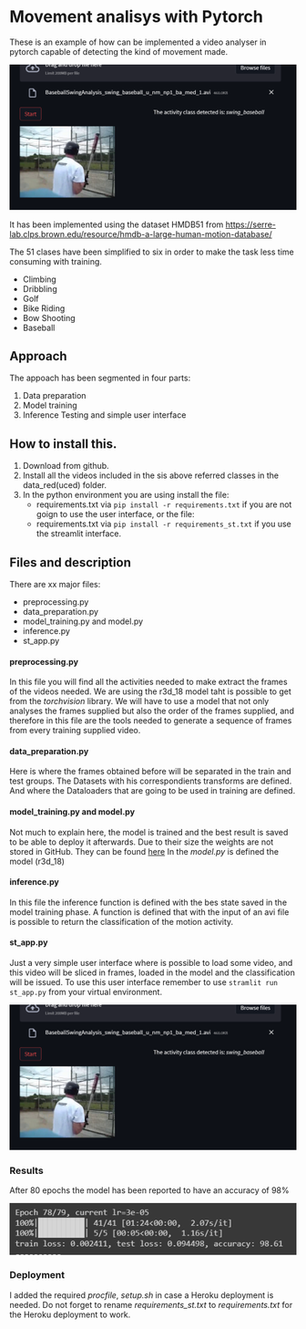 # Movement analisys with Pytorch

These is an example of how can be implemented a video analyser in pytorch capable of detecting the kind of movement made.


![Image](./readme_files/Screenshot1.png)


It has been implemented using the dataset HMDB51 from
https://serre-lab.clps.brown.edu/resource/hmdb-a-large-human-motion-database/ 

The 51 clases have been simplified to six in order to make the task less time consuming with training.

- Climbing
- Dribbling
- Golf
- Bike Riding
- Bow Shooting
- Baseball

## Approach

The appoach has been segmented in four parts: 
1. Data preparation
2. Model training
3. Inference Testing and simple user interface

## How to install this.

1. Download from github.
2. Install all the videos included in the sis above referred classes in the data_red(uced) folder.
3. In the python environment you are using install the file:
	- requirements.txt via `pip install -r requirements.txt`
	if you are not goign to use the user interface, or the file: 
	- requirements.txt via `pip install -r requirements_st.txt`
	if you use the streamlit interface.

## Files and description

There are xx major files:

- preprocessing.py
- data_preparation.py
- model_training.py and model.py
- inference.py
- st_app.py

#### preprocessing.py

In this file you will find all the activities needed to make extract the frames of the videos needed. We are using the r3d_18 model taht is possible to get from the *torchvision* library. We will have to use a model that not only analyses the frames supplied but also the order of the frames supplied, and therefore in this file are the tools needed to generate a sequence of frames from every training supplied video.

#### data_preparation.py

Here is where the frames obtained before will be separated in the train and test groups. The Datasets with his correspondients transforms are defined. And where the Dataloaders that are going to be used in training are defined.

#### model_training.py and model.py

Not much to explain here, the model is trained and the best result is saved to be able to deploy it afterwards. Due to their size the weights are not stored in GitHub. They can be found [here](https://drive.google.com/file/d/1K1hZav2uy99HcFfC9yae-ciWX9o6rPb5/view?usp=sharing)
	In the *model.py* is defined the model (r3d_18) 

#### inference.py

In this file the inference function is defined with the bes state saved in the model training phase. A function is defined that with the input of an avi file is possible to return the classification of the motion activity.

#### st_app.py

Just a very simple user interface where is possible to load some video, and this video will be sliced in frames, loaded in the model and the classification will be issued. To use this user interface remember to use `stramlit run st_app.py` from your virtual environment.

![Image](./readme_files/Screenshot1.png)

### Results

After 80 epochs the model has been reported to have an accuracy of 98% 

![Image](./readme_files/Screenshot2.png)

### Deployment

I added the required *procfile*, *setup.sh* in case a Heroku deployment is needed. Do not forget to rename *requirements_st.txt* to *requirements.txt* for the Heroku deployment to work. 